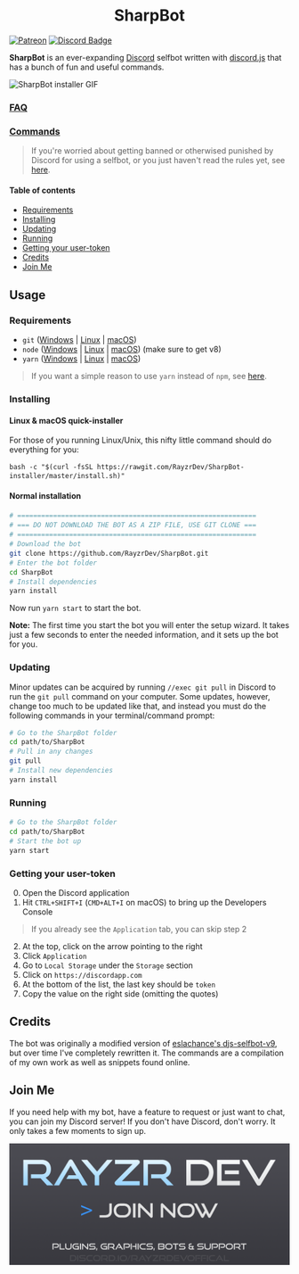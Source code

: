 <h1 align="center">SharpBot</h1>

[![Patreon](http://ionicabizau.github.io/badges/patreon.svg)](https://patreon.com/Rayzr522)
[![Discord Badge](https://discordapp.com/api/guilds/282207139752050688/embed.png)](https://discord.io/rayzrdevofficial)

**SharpBot** is an ever-expanding [Discord](http://discordapp.com) selfbot written with [discord.js](https://discord.js.org/#/) that has a bunch of fun and useful commands.

![SharpBot installer GIF](/res/sharpbot-install.gif)

### [FAQ](docs/FAQ.md)
### [Commands](docs/COMMANDS.md)

> If you're worried about getting banned or otherwised punished by Discord for using a selfbot, or you just haven't read the rules yet, see [here](https://github.com/RayzrDev/SharpBot/wiki/SelfBot-Rules).

#### Table of contents
- [Requirements](#requirements)
- [Installing](#installing)
- [Updating](#updating)
- [Running](#running)
- [Getting your user-token](#getting-your-user-token)
- [Credits](#credits)
- [Join Me](#join-me)

## Usage
### Requirements
- `git` ([Windows](https://git-scm.com/download/win) | [Linux](https://git-scm.com/download/linux) | [macOS](https://git-scm.com/download/mac))
- `node` ([Windows](https://nodejs.org/en/download/current/) | [Linux](https://nodejs.org/en/download/package-manager/) | [macOS](https://nodejs.org/en/download/current/)) (make sure to get v8)
- `yarn` ([Windows](https://yarnpkg.com/en/docs/install#windows-tab) | [Linux](https://yarnpkg.com/en/docs/install#linux-tab) | [macOS](https://yarnpkg.com/en/docs/install#mac-tab))

> If you want a simple reason to use `yarn` instead of `npm`, see [here](https://github.com/RayzrDev/SharpBot/wiki/Why-Yarn%3F).

### Installing
#### Linux & macOS quick-installer
For those of you running Linux/Unix, this nifty little command should do everything for you:

    bash -c "$(curl -fsSL https://rawgit.com/RayzrDev/SharpBot-installer/master/install.sh)"

#### Normal installation
```bash
# ============================================================
# === DO NOT DOWNLOAD THE BOT AS A ZIP FILE, USE GIT CLONE ===
# ============================================================
# Download the bot
git clone https://github.com/RayzrDev/SharpBot.git
# Enter the bot folder
cd SharpBot
# Install dependencies
yarn install
```

Now run `yarn start` to start the bot. 

**Note:** The first time you start the bot you will enter the setup wizard. It takes just a few seconds to enter the needed information, and it sets up the bot for you.

### Updating
Minor updates can be acquired by running `//exec git pull` in Discord to run the `git pull` command on your computer. Some updates, however, change too much to be updated like that, and instead you must do the following commands in your terminal/command prompt:

```bash
# Go to the SharpBot folder
cd path/to/SharpBot
# Pull in any changes
git pull
# Install new dependencies
yarn install
```

### Running
```bash
# Go to the SharpBot folder
cd path/to/SharpBot
# Start the bot up
yarn start
```

### Getting your user-token
0. Open the Discord application
1. Hit `CTRL+SHIFT+I` (`CMD+ALT+I` on macOS) to bring up the Developers Console
> If you already see the `Application` tab, you can skip step 2
2. At the top, click on the arrow pointing to the right
3. Click `Application`
4. Go to `Local Storage` under the `Storage` section
5. Click on `https://discordapp.com`
6. At the bottom of the list, the last key should be `token`
7. Copy the value on the right side (omitting the quotes)

## Credits
The bot was originally a modified version of [eslachance's djs-selfbot-v9](https://github.com/eslachance/djs-selfbot-v9), but over time I've completely rewritten it. The commands are a compilation of my own work as well as snippets found online.

## Join Me
If you need help with my bot, have a feature to request or just want to chat, you can join my Discord server! If you don't have Discord, don't worry. It only takes a few moments to sign up.

[![Discord Badge](https://github.com/Rayzr522/ProjectResources/raw/master/RayzrDev/badge-small.png)](https://discord.io/rayzrdevofficial)
